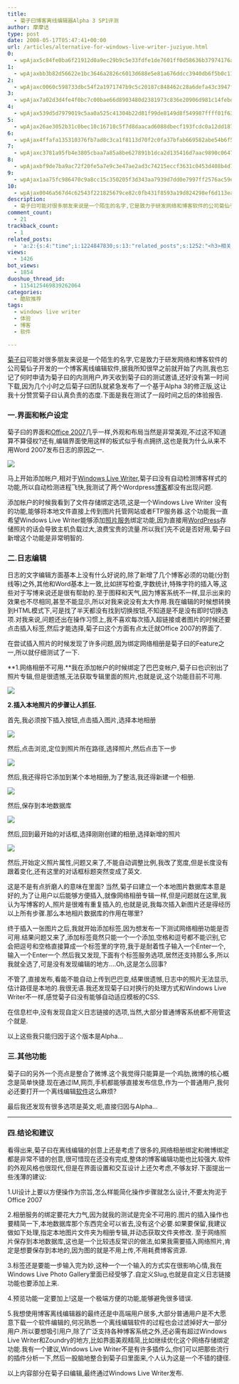 ```yaml
---
title:
  - 菊子曰博客离线编辑器Alpha 3 SP1评测
author: 摩摩诘
type: post
date: 2008-05-17T05:47:41+00:00
url: /articles/alternative-for-windows-live-writer-juziyue.html
0:
  - wpAjax5c84fe0ba6f21912d0a9ec29b9c5e33fdfe1de7601ff0d58636b37974176ae31c7ac8ddcff4178f0c2e289bcf95b76b4
1:
  - wpAjaxbb3b82d56622e1bc3646a2826c6013d688e5e81a676ddcc3940db6f5b0c11e99837fe3de81d40257d564d46bfa7b18da
2:
  - wpAjaxc0060c598733dbc54f2a1971747b9c5c20187c848462c28a6defa43c3947f28d4d15bb5869e22b8c8b05e52e43e36a36
3:
  - wpAjax7a02d3d4fe4f0bc7c00bae66d8903480d2381973c836e20906d981c14febde7e93272387f4c7d4687b3202af4b35cf24
4:
  - wpAjax539d5d7979019c5aa0a525c41304b22d81f99de8149d8f549987ffff01f63ebb4a60929dc98c8fa0585c526ff3712d0b
5:
  - wpAjax26ae3052b31c0bec10c16710c5f7d8daacad6088dbecf193fcdc0a12dd187c6ab59de80a0cf9384826ffdad7921c5c07
6:
  - wpAjax4ffafa135310376fb7ad8c3ca1f8113d70f2c0fa37bfab669582abe54b6f5817429f4ac7ab094624413924d14e340c12
7:
  - wpAjaxc3781a95fb4e3805cbaa7a85a8be627891b1dca2d135416d7aac9890c064755e5c346d81927e3be46a93b1408a78dad2
8:
  - wpAjaxbf9de7ba9ac72f20fe5a7e9c3e47ae2ad3c74215eccf3631c0453d408b4d70f92357628ac21fcc6f1e9ca996ef63fb50
9:
  - wpAjax1aa75fc986470c9a8cc15c350205f3d343aa7939d7dd0e7997ff2576ac59e863796e4e1b55e5b1288490823a24a4fed1
10:
  - wpAjax0046a567d4c62543f221825679ce82c0fb431f8593a19d824298ef6d113ea25eca1ffb1acc466cd241697735476ae775
description:
  - 菊子曰可能对很多朋友来说是一个陌生的名字,它是致力于研发网络和博客软件的公司菊仙子开发的一个博客离线编辑软件,据我所知很早之前就开始了内测,我也忘记了何时申请为菊子曰的内测用户,昨天收到菊子曰的测试邀请,还好没有第一时间下载,因为几个小时之后菊子曰团队就紧急发布了一个基于Alpha 3的修正版,这让我十分赞赏菊子曰认真负责的态度.下面是我在测试了一段时间之后的体验报告.
comment_count:
  - 21
trackback_count:
  - 1
related_posts:
  - 'a:2:{s:4:"time";i:1224847830;s:13:"related_posts";s:1252:"<h3>相关日志</h3><ul class="related_post"><li><a href="http://www.digglife.cn/articles/enjoy-wlw-technical-preview.html" title="Window Live Writer技术预览版下载和体验">Window Live Writer技术预览版下载和体验</a></li><li><a href="http://www.digglife.cn/articles/air-applications-for-bloggers.html" title="适合博客使用的7个Adobe AIR程序">适合博客使用的7个Adobe AIR程序</a></li><li><a href="http://www.digglife.cn/articles/ie8-new-features-download.html" title="IE 8 Beta 1简体中文版下载和新功能介绍">IE 8 Beta 1简体中文版下载和新功能介绍</a></li><li><a href="http://www.digglife.cn/articles/first-look-of-firefox3b3.html" title="Firefox 3 Beta 3新特性体验">Firefox 3 Beta 3新特性体验</a></li><li><a href="http://www.digglife.cn/articles/backup-windows-live-writer.html" title="如何全面备份Windows Live Writer">如何全面备份Windows Live Writer</a></li><li><a href="http://www.digglife.cn/articles/windows-live-writer-tricks-and-tips.html" title="我的Windows Live Writer使用心得 Part.1">我的Windows Live Writer使用心得 Part.1</a></li><li><a href="http://www.digglife.cn/articles/say-hello.html" title="回来打个招呼">回来打个招呼</a></li></ul>";}'
views:
  - 1426
bot_views:
  - 1854
duoshuo_thread_id:
  - 1154125469839262064
categories:
  - 酷软推荐
tags:
  - windows live writer
  - 体验
  - 博客
  - 软件

---
```

<a title="菊子曰" href="http://www.chrysanth.com.cn" target="_blank">菊子曰</a>可能对很多朋友来说是一个陌生的名字,它是致力于研发网络和博客软件的公司菊仙子开发的一个博客离线编辑软件,据我所知很早之前就开始了内测,我也忘记了何时申请为菊子曰的内测用户,昨天收到菊子曰的测试邀请,还好没有第一时间下载,因为几个小时之后菊子曰团队就紧急发布了一个基于Alpha 3的修正版,这让我十分赞赏菊子曰认真负责的态度.下面是我在测试了一段时间之后的体验报告.

<!--more-->

### **一.界面和帐户设定**

菊子曰的界面和<a title="6款美观的Office 2007模板免费下载" href="https://www.digglife.net/articles/download-office2007-templates-free.html" target="_blank">Office 2007</a>几乎一样,外观和布局当然是非常美观,不过这不知道算不算侵权?还有,编辑界面使用这样的板式似乎有点拥挤,这也是我为什么从来不用Word 2007发布日志的原因之一.

![][1]

马上开始添加帐户,相对于<a title="Windows Live Writer" href="https://www.digglife.net/articles/tag/windows-live-writer" target="_blank">Windows Live Writer</a>,菊子曰没有自动检测博客样式的功能,所以自动检测进程飞快,我测试了两个Wordpress<a title="博客" href="https://www.digglife.net/articles/tag/%e5%8d%9a%e5%ae%a2" target="_blank">博客</a>都没有出现问题.

添加帐户的时候我看到了文件存储绑定选项,这是一个Windows Live Writer 没有的功能,能够将本地文件直接上传到图片托管网站或者FTP服务器.这个功能我一直希望Windows Live Writer能够添加<a title="图片处理" href="https://www.digglife.net/articles/tag/%e5%9b%be%e7%89%87%e5%a4%84%e7%90%86" target="_blank">照片服务</a>绑定功能,因为直接用<a title="Wordpress" href="https://www.digglife.net/articles/tag/wordpress" target="_blank">WordPress</a>存储照片的话会导致主机负载过大,浪费宝贵的流量.所以我们先不说是否好用,菊子曰新增这个功能是非常明智的.

### **二.日志编辑**

日志的文字编辑方面基本上没有什么好说的,除了新增了几个博客必须的功能(分割线等)之外,其他和Word基本上一致,比如拼写检查,字数统计,特殊字符的插入等,这些对于写博来说还是很有帮助的.至于图释和天气,因为博客系统不一样,显示出来的效果也不尽相同,甚至不能显示,所以对我来说没有太大作用.我在编辑的时候想转换到HTML模式下,可是找了半天都没有找到切换按钮,不知道是不是没有即时切换选项.对我来说,问题还出在操作习惯上,我不喜欢每次插入超链接或者图片的时候还要点击插入标签,然后才能选择,菊子曰这个方面有点太迁就Office 2007的界面了.

在尝试插入照片的时候发现了许多问题,因为绑定网络相册是菊子曰的Feature之一,所以就仔细测试了一下.

**1.网络相册不可用.**我在添加帐户的时候绑定了巴巴变帐户,菊子曰也识别出了照片专辑,但是很遗憾,无法获取专辑里面的照片,也就是说,这个功能目前不可用.

![][2]

**2.插入本地照片的步骤让人抓狂.**

首先,我必须按下插入按钮,点击插入图片,选择本地相册

![][3]

然后,点击浏览,定位到照片所在路径,选择照片,然后点击下一步

![][4]

然后,我还得将它添加到某个本地相册,为了整洁,我还得新建一个相册.

![][5]

然后,保存到本地数据库

![][6]

然后,回到最开始的对话框,选择刚刚创建的相册,选择新增的照片

![][7]

然后,开始定义照片属性,问题又来了,不能自动调整比例,我改了宽度,但是长度没有跟着变化,还有这里的对话框标题突然变成了英文.

这是不是有点折磨人的意味在里面? 当然,菊子曰建立一个本地图片数据库本意是好的,为了让用户以后能够方便插入,就像网络相册专辑一样,但是问题就在这里,我认为写博客的人,照片是很难有重复插入的,也就是说,我每次插入新图片还是得经历以上所有步骤.那么本地相片数据库的作用在哪里?

终于插入一张图片之后,我就开始添加标签,因为想发布一下测试网络相册功能是否可用.结果问题又来了,添加标签竟然只能一个一个添加,空格和逗号都不能识别,它会把逗号和空格直接算成一个标签里的字符,我于是耐着性子输入一个Enter一个,输入一个Enter一个.然后我又发现,下面有个标签服务选项,居然还支持那么多,所以我就全选了,可是没有发现编辑的地方&#8230;.Oh,这是怎么回事?

不管了,直接发布,看能不能自动上传到巴巴变,结果很遗憾,日志中的照片无法显示,估计路径是本地的.我很无语.我还发现菊子曰对换行的处理方式和Windows Live Writer不一样,感觉菊子曰没有能够自动适应模板的CSS.

在信息栏中,没有发现自定义日志链接的选项,当然,大部分普通博客系统都不用管这个就是.

以上这些我只能归因于这个版本是Alpha&#8230;

### **三.其他功能**

菊子曰的另外一个亮点是整合了微博.这个我觉得只能算是一个鸡肋,微博的核心概念是简单快捷.现在通过IM,网页,手机都能够直接发布信息,作为一个普通用户,我何必还要打开一个离线编辑<a title="软件" href="https://www.digglife.net/articles/tag/%e8%bd%af%e4%bb%b6" target="_blank">软件</a>这么麻烦?

最后我还发现有很多选项是英文,呃,直接归因与Alpha&#8230;

****

### **四.结论和建议**

看得出来,菊子曰在离线编辑的创意上还是考虑了很多的,网络相册绑定和微博绑定都是非常不错的创意,很可惜现在还没有完成,整体的博客编辑功能也比较强大.软件的外观风格也很现代,但是在界面设置和交互设计上还欠考虑,不够友好.下面提出一些浅薄的建议:

1.UI设计上要以方便操作为宗旨,怎么样能简化操作步骤就怎么设计,不要太拘泥于Office 2007

2.相册服务的绑定要花大力气,因为就我的测试是完全不可用的.图片的插入操作也要精简一下,本地数据库那个东西完全可以省去,没有这个必要.如果要保留,我建议做如下处理,指定本地图片文件夹为相册专辑,并动态获取文件夹修改. 至于网络照片保存到本地数据库,这也是一个比较违反常识的做法,如果我需要插入网络照片,肯定是想要保存到本地的,因为图的就是不用上传,不用耗费博客资源.

3.标签还是要能一步输入完为妙,这种一个一个输入的方式实在很影响心情,我在Windows Live Photo Gallery里面已经受够了.自定义Slug,也就是自定义日志链接功能也要添加上来.

4.预览功能一定要加上!这是一个极端方便的功能,能够避免很多错误.

5.我想使用博客离线编辑器的最终还是中高端用户居多,大部分普通用户是不大愿意下载一个软件编辑的,何况熟悉一个离线编辑软件的过程也会过滤掉好大一部分用户.所以要想吸引用户,除了广泛支持各种博客系统之外,还必需有超过Windows Live Writer和Zoundry的地方,比如界面美观精简,比如继续优化这个网络存储绑定功能.我有一个建议,Windows Live Writer不是有许多插件么,你们可以把那些流行的插件分析一下,然后一股脑地整合到菊子曰里面来,个人认为这是一个不错的捷径.

以上内容部分在菊子曰编辑,最终通过Windows Live Writer发布.

 [1]: http://digglife.qiniudn.com/qiniu/2535/image/22c22f905695a3507235d765c16c0b5f.jpg
 [2]: http://digglife.qiniudn.com/qiniu/2535/image/c4a2281dfbe6758d9d84cdf0183d54a9.jpg
 [3]: http://digglife.qiniudn.com/qiniu/2535/image/b770e87c7871b8a29044820315897111.jpg
 [4]: http://digglife.qiniudn.com/qiniu/2535/image/2aa536fc9d56fe0d0525306091e98acf.jpg
 [5]: http://digglife.qiniudn.com/qiniu/2535/image/c2e82783ccdd75004d4e410be57258c1.jpg
 [6]: http://digglife.qiniudn.com/qiniu/2535/image/c6f9b080685ff1e481ce71743422a5e6.jpg
 [7]: http://digglife.qiniudn.com/qiniu/2535/image/6588463404491d024865fdfb411bdaa8.jpg